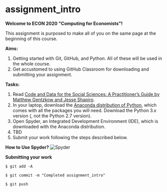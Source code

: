 # assignment_intro
**Welcome to ECON 2020 "Computing for Economists"!**

This assignment is purposed to make all of you on the same page at the beginning of this course. 


**Aims:**
1. Getting started with Git, GitHub, and Python. All of these will be used in the whole course.  
2. Get accustomed to using GitHub Classroom for downloading and submitting your assignment. 

**Tasks:**
1. Read [Code and Data for the Social Sciences: A Practitioner’s Guide by Matthew Gentzkow and Jesse Shapiro](https://www.brown.edu/Research/Shapiro/pdfs/CodeAndData.pdf).
2. In your laptop, download the [Anaconda distribution of Python](https://www.anaconda.com/distribution/), which comes with all the packages you will need. Download the Python 3.x version (, not the Python 2.7 version).
3. Open Spyder, an Integrated Development Environment (IDE), which is downloaded with the Anaconda distribution. 
4. TBD
5. Submit your work following the steps described below. 

**How to Use Spyder?**
![Spyder](https://www.dropbox.com/s/vqb91hwjyoecd5u/fig_spyder_1.png?dl=0 "Spyder")


**Submitting your work**

`$ git add -A`

`$ git commit -m "Completed assignment_intro"`

`$ git push`

